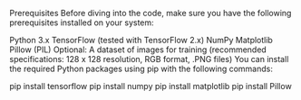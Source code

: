 Prerequisites
Before diving into the code, make sure you have the following prerequisites installed on your system:

Python 3.x
TensorFlow (tested with TensorFlow 2.x)
NumPy
Matplotlib
Pillow (PIL)
Optional: A dataset of images for training (recommended specifications: 128 x 128 resolution, RGB format, .PNG files)
You can install the required Python packages using pip with the following commands:

pip install tensorflow
pip install numpy
pip install matplotlib
pip install Pillow

